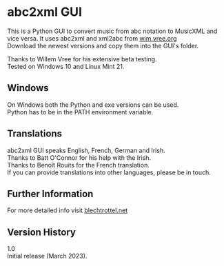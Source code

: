 # abc2xml GUI

This is a Python GUI to convert music from abc notation to MusicXML and vice versa. It uses abc2xml and xml2abc from [wim.vree.org](https://wim.vree.org/svgParse)   
Download the newest versions and copy them into the GUI's folder.

Thanks to Willem Vree for his extensive beta testing.   
Tested on Windows 10 and Linux Mint 21.

## Windows
On Windows both the Python and exe versions can be used.  
Python has to be in the PATH environment variable.

## Translations
abc2xml GUI speaks English, French, German and Irish.  
Thanks to Batt O'Connor for his help with the Irish.  
Thanks to Benoît Rouits for the French translation.  
If you can provide translations into other languages, please be in touch.

## Further Information
For more detailed info visit [blechtrottel.net](http://blechtrottel.net/en/abc2xmlgui.html)

## Version History
1.0  
Initial release (March 2023).
